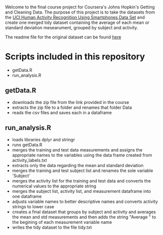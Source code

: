 Welcome to the final course project for Coursera's Johns Hopkin's Getting and Cleaning Data.
The purpose of this project is to take the datasets from the [UCI Human Activity Recognition Using Smartphones Data Set](http://archive.ics.uci.edu/ml/datasets/Human+Activity+Recognition+Using+Smartphones) and create one merged tidy dataset containing the average of each mean or standard deviation mesearument, grouped by subject and activity.

The readme file for the original dataset can be found [here](https://github.com/mathisme/rgacdfp/blob/master/Data/README.txt)

# Scripts included in this repository
* getData.R
* run_analysis.R

## getData.R 
* downloads the zip file from the link provided in the course 
* extracts the zip file to a folder and renames that folder Data
* reads the csv files and saves each in a dataframe

## run_analysis.R
* loads libraries dplyr and stringr
* runs getData.R
* merges the training and test data measurements and assigns the appropriate names to the variables using the data frame created from activity_labels.txt
* extracts only the data regarding the mean and standard deviation
* merges the training and test subject list and renames the sole variable 'Subject'
* merges the activity list for the training and test data and converts the numerical values to the appropriate string
* merges the subject list, activity list, and measurement dataframe into one dataframe
* adjusts variable names to better descriptive names and converts activity strings to lower case
* creates a final dataset that groups by subject and activity and averages the mean and std measurements and then adds the string "Average " to the begining of each measurement variable name
* writes the tidy dataset to the file tidy.txt

